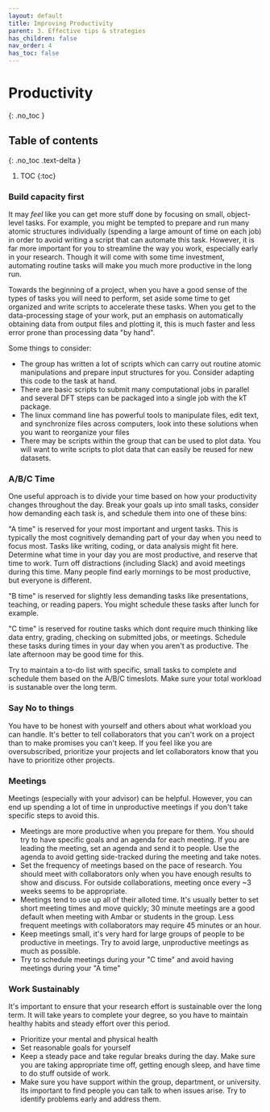 ```yaml
---
layout: default
title: Improving Productivity
parent: 3. Effective tips & strategies
has_children: false
nav_order: 4
has_toc: false
---
```


# Productivity

{: .no_toc }

## Table of contents
{: .no_toc .text-delta }

1. TOC
{:toc}

### Build capacity first

It may *feel* like you can get more stuff done by focusing on small, object-level tasks. For example, you might be tempted to prepare and run many atomic structures individually (spending a large amount of time on each job) in order to avoid writing a script that can automate this task. However, it is far more important for you to streamline the way you work, especially early in your research. Though it will come with some time investment, automating routine tasks will make you much more productive in the long run.

Towards the beginning of a project, when you have a good sense of the types of tasks you will need to perform, set aside some time to get organized and write scripts to accelerate these tasks. When you get to the data-processing stage of your work, put an emphasis on automatically obtaining data from output files and plotting it, this is much faster and less error prone than processing data "by hand".

Some things to consider:
- The group has written a lot of scripts which can carry out routine atomic manipulations and prepare input structures for you. Consider adapting this code to the task at hand. 
- There are basic scripts to submit many computational jobs in parallel and several DFT steps can be packaged into a single job with the kT package.
- The linux command line has powerful tools to manipulate files, edit text, and synchronize files across computers, look into these solutions when you want to reorganize your files
- There may be scripts within the group that can be used to plot data. You will want to write scripts to plot data that can easily be reused for new datasets.

### A/B/C Time

One useful approach is to divide your time based on how your productivity changes throughout the day. Break your goals up into small tasks, consider how demanding each task is, and schedule them into one of these bins:

"A time" is reserved for your most important and urgent tasks. This is typically the most cognitively demanding part of your day when you need to focus most. Tasks like writing, coding, or data analysis might fit here. Determine what time in your day you are most productive, and reserve that time to work. Turn off distractions (including Slack) and avoid meetings during this time. Many people find early mornings to be most productive, but everyone is different. 

"B time" is reserved for slightly less demanding tasks like presentations, teaching, or reading papers. You might schedule these tasks after lunch for example.

"C time" is reserved for routine tasks which dont require much thinking like data entry, grading, checking on submitted jobs, or meetings. Schedule these tasks during times in your day when you aren't as productive. The late afternoon may be good time for this.

Try to maintain a to-do list with specific, small tasks to complete and schedule them based on the A/B/C timeslots. Make sure your total workload is sustanable over the long term.

### Say No to things

You have to be honest with yourself and others about what workload you can handle. It's better to tell collaborators that you can't work on a project than to make promises you can't keep. If you feel like you are oversubscribed, prioritize your projects and let collaborators know that you have to prioritize other projects.

### Meetings

Meetings (especially with your advisor) can be helpful. However, you can end up spending a lot of time in unproductive meetings if you don't take specific steps to avoid this.

- Meetings are more productive when you prepare for them. You should try to have specific goals and an agenda for each meeting. If you are leading the meeting, set an agenda and send it to people. Use the agenda to avoid getting side-tracked during the meeting and take notes.
- Set the frequency of meetings based on the pace of research. You should meet with collaborators only when you have enough results to show and discuss. For outside collaborations, meeting once every ~3 weeks seems to be appropriate.
- Meetings tend to use up all of their alloted time. It's usually better to set short meeting times and move quickly; 30 minute meetings are a good default when meeting with Ambar or students in the group. Less frequent meetings with collaborators may require 45 minutes or an hour.
- Keep meetings small, it's very hard for large groups of people to be productive in meetings. Try to avoid large, unproductive meetings as much as possible.
- Try to schedule meetings during your "C time" and avoid having meetings during your "A time"

### Work Sustainably
It's important to ensure that your research effort is sustainable over the long term. It will take years to complete your degree, so you have to maintain healthy habits and steady effort over this period.
- Prioritize your mental and physical health 
- Set reasonable goals for yourself
- Keep a steady pace and take regular breaks during the day. Make sure you are taking appropriate time off, getting enough sleep, and have time to do stuff outside of work.
- Make sure you have support within the group, department, or university. Its important to find people you can talk to when issues arise. Try to identify problems early and address them.
